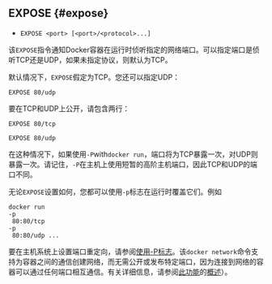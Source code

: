 ## EXPOSE {#expose}

* `EXPOSE <port> [<port>/<protocol>...]`

该`EXPOSE`指令通知Docker容器在运行时侦听指定的网络端口。可以指定端口是侦听TCP还是UDP，如果未指定协议，则默认为TCP。

默认情况下，`EXPOSE`假定为TCP。您还可以指定UDP：

```
EXPOSE 80/udp
```

要在TCP和UDP上公开，请包含两行：

```
EXPOSE 80/tcp

EXPOSE 80/udp
```

在这种情况下，如果使用`-P`with`docker run`，端口将为TCP暴露一次，对UDP则暴露一次。请记住，`-P`在主机上使用短暂的高阶主机端口，因此TCP和UDP的端口不同。

无论`EXPOSE`设置如何，您都可以使用`-p`标志在运行时覆盖它们。例如

```
docker run 
-p
 80:80/tcp 
-p
 80:80/udp ...
```

要在主机系统上设置端口重定向，请参阅[使用-P标志](https://docs.docker.com/engine/reference/run/#expose-incoming-ports)。该`docker network`命令支持为容器之间的通信创建网络，而无需公开或发布特定端口，因为连接到网络的容器可以通过任何端口相互通信。有关详细信息，请参阅[此功能](https://docs.docker.com/engine/userguide/networking/)的[概述](https://docs.docker.com/engine/userguide/networking/)）。

